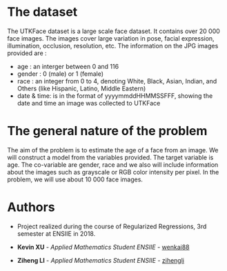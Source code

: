 # The dataset

The UTKFace dataset is a large scale face dataset. It contains over 20 000 face images. The images cover large variation in pose, facial expression, illumination, occlusion, resolution, etc.
The information on the JPG images provided are :
- age : an interger between 0 and 116
- gender : 0 (male) or 1 (female)
- race : an integer from 0 to 4, denoting White, Black, Asian, Indian, and Others (like Hispanic, Latino,
Middle Eastern)
- date & time: is in the format of yyyymmddHHMMSSFFF, showing the date and time an image was collected
to UTKFace

# The general nature of the problem

The aim of the problem is to estimate the age of a face from an image. We will construct a model from the variables provided. The target variable is age. The co-variable are gender, race and we also will include information about the images such as grayscale or RGB color intensity per pixel.
In the problem, we will use about 10 000 face images.


# Authors
+ Project realized during the course of Regularized Regressions, 3rd semester at ENSIIE in 2018.

+ **Kevin XU** - *Applied Mathematics Student ENSIIE* - [wenkai88](https://github.com/wenkai88)
+ **Ziheng LI** - *Applied Mathematics Student ENSIIE* - [zihengli](https://github.com/zihengli)
